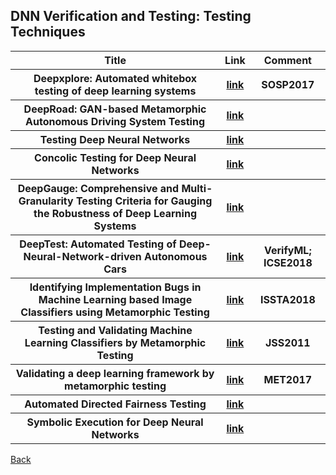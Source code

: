 <head>
  <meta charset="utf-8">

  <meta name="description" content="DNN Verification and Testing: Attacking Techniques">
  <meta name="author" content="SitePoint">

  <link rel="stylesheet" href="css/styles.css?v=1.0">

  <!--[if lt IE 9]>
    <script src="https://cdnjs.cloudflare.com/ajax/libs/html5shiv/3.7.3/html5shiv.js"></script>
  <![endif]-->
</head>

<body>
  
  <h2>DNN Verification and Testing: Testing Techniques </h2>
  
<table class="tg">

  <tr>
    <th class="tg-yw4l"> Title </th> 
    <th> Link </th>    
    <th class="tg-yw4l"> Comment </th> 
  </tr>
  
  <tr>
    <th class="tg-yw4l"> Deepxplore: Automated whitebox testing of deep learning systems </th> 
    <th> <a href="https://arxiv.org/abs/1705.06640">link</a> </th>    
    <th class="tg-yw4l">  SOSP2017 </th>   
  </tr>
  
  <tr>
    <th class="tg-yw4l"> DeepRoad: GAN-based Metamorphic Autonomous Driving System Testing </th> 
    <th> <a href="https://arxiv.org/pdf/1802.02295.pdf">link</a> </th>    
    <th class="tg-yw4l">   </th>   
  </tr>
  
  <tr>
    <th class="tg-yw4l"> Testing Deep Neural Networks </th> 
    <th> <a href="https://arxiv.org/abs/1803.04792">link</a> </th>    
    <th class="tg-yw4l">  </th>   
  </tr>
  
  <tr>
    <th class="tg-yw4l"> Concolic Testing for Deep Neural Networks </th> 
    <th> <a href="https://arxiv.org/abs/1805.00089">link</a> </th>    
    <th class="tg-yw4l">  </th>   
  </tr>
  
  <tr>
    <th class="tg-yw4l"> DeepGauge: Comprehensive and Multi-Granularity Testing Criteria for Gauging the Robustness of Deep Learning Systems </th> 
    <th> <a href="https://arxiv.org/abs/1803.07519">link</a> </th>    
    <th class="tg-yw4l">  </th>   
  </tr>

  <tr>
    <th class="tg-yw4l"> DeepTest: Automated Testing of Deep-Neural-Network-driven Autonomous Cars </th> 
    <th> <a href="https://arxiv.org/pdf/1708.08559.pdf">link</a> </th>    
    <th class="tg-yw4l">  VerifyML; ICSE2018 </th>   
  </tr>
    
  <tr>
    <th class="tg-yw4l"> Identifying Implementation Bugs in Machine Learning based Image Classifiers using Metamorphic Testing </th> 
    <th> <a href="https://sites.google.com/site/anuragdwarakanath/publications">link</a> </th>    
    <th class="tg-yw4l">  ISSTA2018 </th>   
  </tr>
    
  <tr>
    <th class="tg-yw4l"> Testing and Validating Machine Learning Classifiers by Metamorphic Testing </th> 
    <th> <a href="http://citeseerx.ist.psu.edu/viewdoc/download?doi=10.1.1.156.7982&rep=rep1&type=pdf">link</a> </th>    
    <th class="tg-yw4l">  JSS2011 </th>   
  </tr>
    
  <tr>
    <th class="tg-yw4l"> Validating a deep learning framework by metamorphic testing </th> 
    <th> <a href="https://www.cs.montana.edu/met17/deepLearning.pdf">link</a> </th>    
    <th class="tg-yw4l">  MET2017 </th>   
  </tr>
    
  <tr>
    <th class="tg-yw4l"> Automated Directed Fairness Testing </th> 
    <th> <a href="https://arxiv.org/pdf/1807.00468.pdf">link</a> </th>    
    <th class="tg-yw4l"> </th>   
  </tr>
    
  <tr>
    <th class="tg-yw4l"> Symbolic Execution for Deep Neural Networks </th> 
    <th> <a href="https://128.84.21.199/pdf/1807.10439.pdf">link</a> </th>    
    <th class="tg-yw4l"> </th>   
  </tr>
    
</table>

<a href="https://github.com/TrustAI/Literature-on-DNN-Verification-and-Testing">Back</a>
  
</body>
</html>
